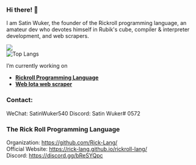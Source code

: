 ### Hi there! 👋
I am Satin Wuker, the founder of the Rickroll programming language, an amateur dev who devotes himself in Rubik's cube, compiler & interpreter development, and web scrapers.

![](https://github-readme-stats.vercel.app/api?username=SatinWuker&count_private=true)
<br>
![Top Langs](https://github-readme-stats.vercel.app/api/top-langs/?username=SatinWuker)

I’m currently working on
  - **[Rickroll Programming Language](https://github.com/Rick-Lang/rickroll-lang)**
  - **[Web Iota web scraper](https://github.com/SatinWuker/Web-Iota)**

### Contact:
WeChat: SatinWuker540
Discord: Satin Wuker# 0572

### The Rick Roll Programming Language
Organization: https://github.com/Rick-Lang/
<br>
Official Website: https://rick-lang.github.io/rickroll-lang/
<br>
Discord: https://discord.gg/bReSYQpc
